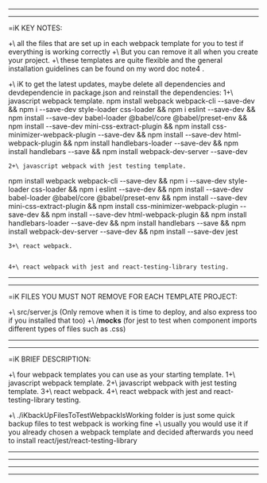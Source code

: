 ----------------------------------------
----------------------------------------
=iK KEY NOTES:

+\ all the files that are set up in each webpack template for you to test if everything is working correctly
	+\ But you can remove it all when you create your project.
+\ these templates are quite flexible and the general installation guidelines can be found on my word doc note4 .

+\ iK to get the latest updates, maybe delete all dependencies and devdependencie in package.json and reinstall the dependencies:
	1+\ javascript webpack template.
npm install webpack webpack-cli --save-dev && npm i --save-dev style-loader css-loader && npm i eslint --save-dev && npm install --save-dev babel-loader @babel/core @babel/preset-env && npm install --save-dev mini-css-extract-plugin && npm install css-minimizer-webpack-plugin --save-dev && npm install --save-dev html-webpack-plugin && npm install handlebars-loader --save-dev && npm install handlebars --save && npm install webpack-dev-server --save-dev

	2+\ javascript webpack with jest testing template.
npm install webpack webpack-cli --save-dev && npm i --save-dev style-loader css-loader && npm i eslint --save-dev && npm install --save-dev babel-loader @babel/core @babel/preset-env && npm install --save-dev mini-css-extract-plugin && npm install css-minimizer-webpack-plugin --save-dev && npm install --save-dev html-webpack-plugin && npm install handlebars-loader --save-dev && npm install handlebars --save && npm install webpack-dev-server --save-dev && npm install --save-dev jest

	3+\ react webpack.


	4+\ react webpack with jest and react-testing-library testing.


----------------------------------------
----------------------------------------
=iK FILES YOU MUST NOT REMOVE FOR EACH TEMPLATE PROJECT:

+\ src/server.js    (Only remove when it is time to deploy, and also express too if you installed that too)
+\ /__mocks__   (for jest to test when component imports different types of files such as .css)

----------------------------------------
----------------------------------------
=iK BRIEF DESCRIPTION:

+\ four webpack templates you can use as your starting template.
	1+\ javascript webpack template.
	2+\ javascript webpack with jest testing template.
	3+\ react webpack.
	4+\ react webpack with jest and react-testing-library testing.

+\ ./iKbackUpFilesToTestWebpackIsWorking folder is just some quick backup files to test webpack is working fine
	+\ usually you would use it if you already chosen a webpack template and decided afterwards you need to install react/jest/react-testing-library

----------------------------------------
----------------------------------------


----------------------------------------
----------------------------------------
